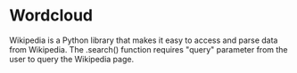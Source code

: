 # Wordcloud
Wikipedia is a Python library that makes it easy to access and parse data from Wikipedia. The .search() function requires "query" parameter from the user to query the Wikipedia page.
